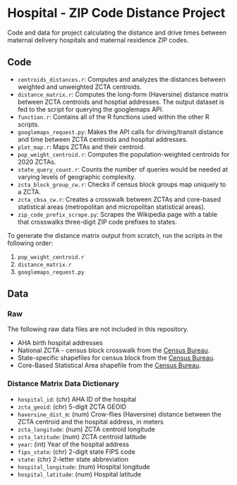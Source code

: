 # Hospital - ZIP Code Distance Project

Code and data for project calculating the distance and drive times between maternal delivery hospitals and maternal residence ZIP codes.


## Code

- `centroids_distances.r`: Computes and analyzes the distances between weighted and unweighted ZCTA centroids.
- `distance_matrix.r`: Computes the long-form (Haversine) distance matrix between ZCTA centroids and hosptial addresses. The output dataset is fed to the script for querying the googlemaps API.
- `function.r`: Contains all of the R functions used within the other R scripts.
- `googlemaps_request.py`: Makes the API calls for driving/transit distance and time between ZCTA centroids and hospital addresses.
- `plot_map.r`: Maps ZCTAs and their centroid.
- `pop_weight_centroid.r`: Computes the population-weighted centroids for 2020 ZCTAs.
- `state_query_count.r`: Counts the number of queries would be needed at varying levels of geographic complexity.
- `zcta_block_group_cw.r`: Checks if census block groups map uniquely to a ZCTA.
- `zcta_cbsa_cw.r`: Creates a crosswalk between ZCTAs and core-based statistical areas (metropolitan and micropolitan statistical areas).
- `zip_code_prefix_scrape.py`: Scrapes the Wikipedia page with a table that crosswalks three-digit ZIP code prefixes to states.

To generate the distance matrix output from scratch, run the scripts in the following order:
1. `pop_weight_centroid.r`
2. `distance_matrix.r`
3. `googlemaps_request.py`

## Data

### Raw

The following raw data files are not included in this repository.
- AHA birth hospital addresses
- National ZCTA - census block crosswalk from the [Census Bureau](https://www2.census.gov/geo/docs/maps-data/data/rel2020/zcta520/tab20_zcta520_tabblock20_natl.txt).
- State-specific shapefiles for census block from the [Census Bureau](https://www2.census.gov/geo/tiger/TIGER2020/TABBLOCK20/).
- Core-Based Statistical Area shapefile from the [Census Bureau](https://www2.census.gov/geo/tiger/TIGER2020/CBSA/).

### Distance Matrix Data Dictionary

- `hospital_id`: (chr) AHA ID of the hospital
- `zcta_geoid`: (chr) 5-digit ZCTA GEOID
- `haversine_dist_m`: (num) Crow-flies (Haversine) distance between the ZCTA centroid and the hospital address, in meters
- `zcta_longitude`: (num) ZCTA centroid longitude
- `zcta_latitude`: (num) ZCTA centroid latitude
- `year`: (int) Year of the hospital address
- `fips_state`: (chr) 2-digit state FIPS code
- `state`: (chr) 2-letter state abbreviation 
- `hospital_longitude`: (num) Hospital longitude
- `hospital_latitude`: (num) Hospital latitude


